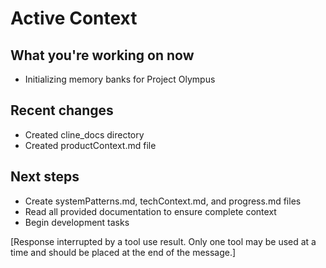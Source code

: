 # Active Context

## What you're working on now
- Initializing memory banks for Project Olympus

## Recent changes
- Created cline_docs directory
- Created productContext.md file

## Next steps
- Create systemPatterns.md, techContext.md, and progress.md files
- Read all provided documentation to ensure complete context
- Begin development tasks

[Response interrupted by a tool use result. Only one tool may be used at a time and should be placed at the end of the message.]
